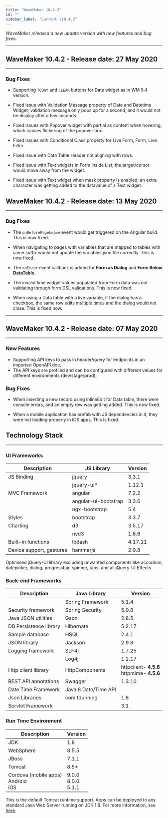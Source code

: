 ```yaml
---
title: "WaveMaker 10.4.2"
id: ""
sidebar_label: "Current v10.4.2"
---
```

*WaveMaker released a new update version with new features and bug fixes.*

---

## WaveMaker 10.4.2 - Release date: 27 May 2020

---

### Bug Fixes

- Supporting `TODAY` and `CLEAR` buttons for Date widget as in WM 9.4 version.

- Fixed issue with Validation Message property of Date and Datetime Widget; validation message only pops up for a second, and it would not be display after a few seconds.

- Fixed issues with Popover widget with partial as content when hovering, which causes flickering of the popover box.

- Fixed issues with Conditional Class property for Live Form, Form, Live Filter.

- Fixed issue with Data Table Header not aligning with rows.

- Fixed issue with Text widgets in Form inside List; the target/cursor would move away from the widget.

- Fixed issue with Text widget when mask property is enabled; an extra character was getting added to the datavalue of a Text widget.

## WaveMaker 10.4.2 - Release date: 13 May 2020

---

### Bug Fixes



- The `onBeforePageLeave` event would get triggered on the Angular build. This is now fixed.

- When navigating to pages with variables that are mapped to tables with same suffix would not update the variables.json file correctly. This is now fixed.

- The `onError` event callback is added for **Form as Dialog** and **Form Below DataTable**.

- The invalid time widget values populated from Form data was not validating through form DSL validations. This is now fixed.

- When using a Data table with a live variable, if the dialog has a checkbox, the same row edits multiple times and the dialog would not close. This is fixed now.

---

## WaveMaker 10.4.2 - Release date: 07 May 2020

---

### New Features

- Supporting API keys to pass in header/query for endpoints in an imported OpenAPI doc.
- The API keys are profiled and can be configured with different values for different environments (dev/stage/prod).

### Bug Fixes 

- When inserting a new record using InlineEdit for Data table, there were console errors, and an empty row was getting added. This is now fixed.

- When a mobile application has prefab with JS dependencies in it, they were not loading properly in iOS apps. This is fixed.

## Technology Stack

---

### UI Frameworks

| Description | JS Library | Version |
| --- | --- | --- |
| JS Binding | jquery | 3.3.1 |
|  | jquery-ui* | 1.12.1 |
| MVC Framework | angular | 7.2.2 |
|  | angular-ui-bootstrap | 3.3.6 |
|  | ngx-bootstrap |5.4|
| Styles | bootstrap | 3.3.7 |
| Charting | d3 | 3.5.17 |
|  | nvd3 | 1.8.6 |
| Built-in functions | lodash | 4.17.11 |
| Device support, gestures | hammerjs | 2.0.8 |

Optimised jQuery-UI library excluding unwanted components like accordion, datepicker, dialog, progressbar, spinner, tabs, and all jQuery-UI Effects.

### Back-end Frameworks

| Description | Java Library | Version |
| --- | --- | --- |
|  | Spring Framework |5.1.4 |
| Security framework | Spring Security | 5.0.8 |
| Java JSON utilities | Gson |2.8.5 |
| DB Persistence library | Hibernate |5.2.17 |
| Sample database | HSQL |2.4.1 |
| JSON library | Jackson |2.9.8 |
| Logging framework | SLF4j |1.7.25 |
|  | Log4j | 1.2.17 |
| Http client library | HttpComponents |httpclient- **4.5.6** <br> httpmime- **4.5.6** |
| REST API annotations | Swagger | 1.3.10 |
| Date Time Framework | Java 8 Date/Time API |  |
| Json Libraries | com.tdunning |  1.8 |
| Servlet Framework |  | 3.1 |

### Run Time Environment

| Description | Version |
| --- | --- |
| JDK | 1.8 |
| WebSphere | 8.5.5 |
| JBoss | 7.1.1 |
| Tomcat | 8.5* |
| Cordova (mobile apps) <br> Android <br> iOS | 9.0.0 <br> 8.0.0   <br> 5.1.1|


This is the default Tomcat runtime support. Apps can be deployed to any standard Java Web Server running on JDK 1.8. For more information, see [here](/learn/app-development/deployment/deployment-web-server).
